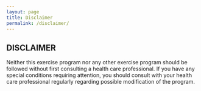```yaml
---
layout: page
title: Disclaimer
permalink: /disclaimer/
---
```

## DISCLAIMER
Neither this exercise program nor any other exercise program should be followed without first consulting a health care professional. If you have any special conditions requiring attention, you should consult with your health care professional regularly regarding possible modification of the program.
